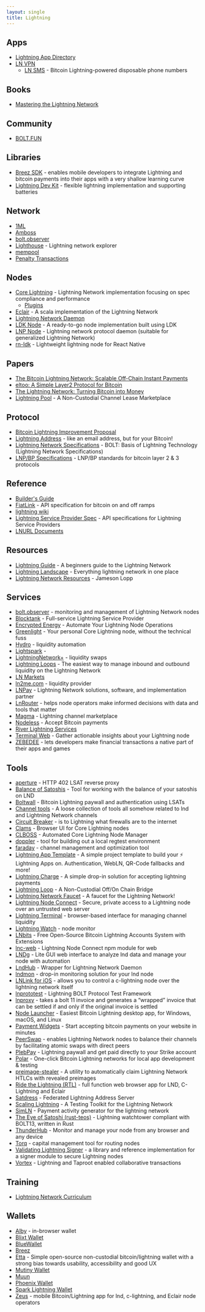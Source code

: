 ```yaml
---
layout: single
title: Lightning
---
```


## Apps

* [Lightning App Directory](https://dev.lightning.community/lapps/)
* [LN VPN]( https://lnvpn.com)
  * [LN SMS](https://lnvpn.com/phone-numbers) - Bitcoin Lightning-powered disposable phone numbers

## Books

* [Mastering the Lightning Network](https://github.com/lnbook/lnbook)

## Community

* [BOLT.FUN](https://bolt.fun/)

## Libraries

* [Breez SDK](https://github.com/breez/breez-sdk) - enables mobile developers to integrate Lightning and bitcoin payments into their apps with a very shallow learning curve
* [Lightning Dev Kit](https://lightningdevkit.org) - flexible lightning implementation and supporting batteries

## Network

* [1ML](https://1ml.com)
* [Amboss](https://amboss.space)
* [bolt.observer](https://bolt.observer/explorer)
* [Lighthouse](https://lnlighthouse.online) - Lightning network explorer
* [mempool](https://mempool.space/lightning)
* [Penalty Transactions](https://forkmonitor.info/lightning)

## Nodes

* [Core Lightning](https://github.com/ElementsProject/lightning) - Lightning Network implementation focusing on spec compliance and performance
  * [Plugins](https://github.com/lightningd/plugins/)
* [Eclair](https://github.com/ACINQ/eclair) - A scala implementation of the Lightning Network
* [Lightning Network Daemon](https://github.com/lightningnetwork/lnd)
* [LDK Node](https://github.com/lightningdevkit/ldk-node) - A ready-to-go node implementation built using LDK
* [LNP Node](https://github.com/LNP-WG/lnp-node) - Lightning network protocol daemon (suitable for generalized Lightning Network)
* [rn-ldk](https://github.com/BlueWallet/rn-ldk) - Lightweight lightning node for React Native

## Papers

* [The Bitcoin Lightning Network: Scalable Off-Chain Instant Payments](https://lightning.network/lightning-network-paper.pdf)
* [eltoo: A Simple Layer2 Protocol for Bitcoin](https://blockstream.com/eltoo.pdf)
* [The Lightning Network: Turning Bitcoin into Money](https://papers.ssrn.com/sol3/papers.cfm?abstract_id=4142590)
* [Lightning Pool](https://lightning.engineering/lightning-pool-whitepaper.pdf) - A Non-Custodial Channel Lease Marketplace

## Protocol

* [Bitcoin Lightning Improvement Proposal](https://github.com/lightning/blips)
* [Lightning Address](https://lightningaddress.com) - like an email address, but for your Bitcoin!
* [Lightning Network Specifications](https://github.com/lightning/bolts) - BOLT: Basis of Lightning Technology (Lightning Network Specifications)
* [LNP/BP Specifications](https://github.com/LNP-BP/LNPBPs) - LNP/BP standards for bitcoin layer 2 & 3 protocols

## Reference

* [Builder's Guide](https://docs.lightning.engineering)
* [FiatLink](https://github.com/breez/fiatlink) - API specification for bitcoin on and off ramps
* [lightning wiki](https://lightningwiki.net)
* [Lightning Service Provider Spec](https://github.com/BitcoinAndLightningLayerSpecs/lsp) - API specifications for Lightning Service Providers
* [LNURL Documents](https://github.com/lnurl/luds)

## Resources

* [Lightning Guide](https://bitcoiner.guide/lightning/) - A beginners guide to the Lightning Network
* [Lightning Landscape](https://www.lightning-landscape.net/) - Everything lightning network in one place
* [Lightning Network Resources](https://www.lopp.net/lightning-information.html) - Jameson Lopp

## Services

* [bolt.observer](https://bolt.observer) - monitoring and management of Lightning Network nodes
* [Blocktank](https://synonym.to/blocktank/) - Full-service Lightning Service Provider
* [Encrypted Energy](https://encryptedenergy.com) - Automate Your Lightning Node Operations
* [Greenlight](https://blockstream.com/lightning/greenlight/) - Your personal Core Lightning node, without the technical fuss
* [Hydro](https://amboss.space/hydro/intro) - liquidity automation
* [Lightspark](https://www.lightspark.com) - 
* [LightningNetwork+](https://lightningnetwork.plus) - liquidity swaps
* [Lightning Loops](https://lightning.engineering/loop/) - The easiest way to manage inbound and outbound liquidity on the Lightning Network
* [LN Markets](https://lnmarkets.com)
* [ln2me.com](https://lightningto.me) - liquidity provider
* [LNPay](https://lnpay.co) - Lightning Network solutions, software, and implementation partner
* [LnRouter](https://lnrouter.app) - helps node operators make informed decisions with data and tools that matter
* [Magma](https://amboss.space/magma) - Lightning channel marketplace
* [Nodeless](https://nodeless.io) - Accept Bitcoin payments
* [River Lightning Services](https://www.rls.dev)
* [Terminal Web](https://terminal.lightning.engineering) - Gather actionable insights about your Lightning node
* [ZEBEDEE](https://zebedee.io) - lets developers make financial transactions a native part of their apps and games

## Tools

* [aperture](https://github.com/lightninglabs/aperture) - HTTP 402 LSAT reverse proxy
* [Balance of Satoshis](https://github.com/alexbosworth/balanceofsatoshis) - Tool for working with the balance of your satoshis on LND
* [Boltwall](https://tierion.github.io/boltwall/) - Bitcoin Lightning paywall and authentication using LSATs
* [Channel tools](https://github.com/guggero/chantools) - A loose collection of tools all somehow related to lnd and Lightning Network channels
* [Circuit Breaker](https://github.com/lightningequipment/circuitbreaker) - is to Lightning what firewalls are to the internet
* [Clams](http://clams.tech) - Browser UI for Core Lightning nodes
* [CLBOSS](https://github.com/ZmnSCPxj/clboss) - Automated Core Lightning Node Manager
* [doppler](https://github.com/tee8z/doppler) - tool for building out a local regtest environment
* [faraday](https://github.com/lightninglabs/faraday) - channel management and optimization tool
* [Lightning App Template](https://github.com/reneaaron/lapp-template) - A simple project template to build your ⚡ Lightning Apps on. Authentication, WebLN, QR-Code fallbacks and more!
* [Lightning Charge](https://github.com/ElementsProject/lightning-charge) - A simple drop-in solution for accepting lightning payments
* [Lightning Loop](https://github.com/lightninglabs/loop) - A Non-Custodial Off/On Chain Bridge
* [Lightning Network Faucet](https://github.com/lightninglabs/lightning-faucet) - A faucet for the Lightning Network!
* [Lightning Node Connect](https://github.com/lightninglabs/lightning-node-connect) - Secure, private access to a Lightning node over an untrusted web server
* [Lightning Terminal](https://github.com/lightninglabs/lightning-terminal) - browser-based interface for managing channel liquidity
* [Lightning Watch](https://lightning.watch) - node monitor
* [LNbits](https://lnbits.com/) - Free Open-Source Bitcoin Lightning Accounts System with Extensions
* [lnc-web](https://github.com/lightninglabs/lnc-web) - Lightning Node Connect npm module for web
* [LNDg](https://github.com/cryptosharks131/lndg) - Lite GUI web interface to analyze lnd data and manage your node with automation
* [LndHub](https://github.com/BlueWallet/LndHub) - Wrapper for Lightning Network Daemon
* [lndmon](https://github.com/lightninglabs/lndmon) - drop-in monitoring solution for your lnd node
* [LNLink for iOS](https://lnlink.app) - allows you to control a c-lightning node over the lightning network itself
* [lnprototest](https://github.com/rustyrussell/lnprototest) - Lightning BOLT Protocol Test Framework
* [lnproxy](https://github.com/lnproxy/lnproxy) - takes a bolt 11 invoice and generates a “wrapped” invoice that can be settled if and only if the original invoice is settled
* [Node Launcher](https://github.com/lightning-power-users/node-launcher) - Easiest Bitcoin Lightning desktop app, for Windows, macOS, and Linux
* [Payment Widgets](https://widgets.twentyuno.net) - Start accepting bitcoin payments on your website in minutes
* [PeerSwap](https://github.com/ElementsProject/peerswap) - enables Lightning Network nodes to balance their channels by facilitating atomic swaps with direct peers
* [PlebPay](https://www.plebpay.com) - Lightning paywall and get paid directly to your Strike account
* [Polar](https://lightningpolar.com) - One-click Bitcoin Lightning networks for local app development & testing
* [preimage-stealer](https://github.com/dark-ln/preimage-stealer) - A utility to automatically claim Lightning Network HTLCs with revealed preimages
* [Ride the Lightning (RTL)](https://github.com/Ride-The-Lightning/RTL) - full function web browser app for LND, C-Lightning and Eclair
* [Satdress](https://github.com/nbd-wtf/satdress) - Federated Lightning Address Server
* [Scaling Lightning](https://github.com/scaling-lightning/scaling-lightning) - A Testing Toolkit for the Lightning Network
* [SimLN](https://github.com/bitcoin-dev-project/sim-ln) - Payment activity generator for the lightning network
* [The Eye of Satoshi (rust-teos)](https://github.com/talaia-labs/rust-teos) - Lightning watchtower compliant with BOLT13, written in Rust
* [ThunderHub](https://thunderhub.io) - Monitor and manage your node from any browser and any device
* [Torq](https://github.com/lncapital/torq) - capital management tool for routing nodes
* [Validating Lightning Signer](https://gitlab.com/lightning-signer/validating-lightning-signer) - a library and reference implementation for a signer module to secure Lightning nodes
* [Vortex](https://lnvortex.com) - Lightning and Taproot enabled collaborative transactions

## Training

* [Lightning Network Curriculum](https://github.com/chaincodelabs/lightning-curriculum)

## Wallets

* [Alby](https://getalby.com) - in-browser wallet
* [Blixt Wallet](https://blixtwallet.github.io)
* [BlueWallet](https://bluewallet.io)
* [Breez](https://breez.technology)
* [Etta](https://github.com/EttaWallet/EttaWallet) - Simple open-source non-custodial bitcoin/lightning wallet with a strong bias towards usability, accessibility and good UX
* [Mutiny Wallet](https://app.mutinywallet.com)
* [Muun](https://muun.com)
* [Phoenix Wallet](https://phoenix.acinq.co)
* [Spark Lightning Wallet](https://github.com/shesek/spark-wallet)
* [Zeus](https://github.com/ZeusLN/zeus) - mobile Bitcoin/Lightning app for lnd, c-lightning, and Eclair node operators
